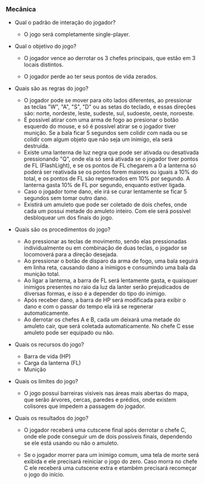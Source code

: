 ### Mecânica

- Qual o padrão de interação do jogador?

    * O jogo será completamente single-player.

- Qual o objetivo do jogo? 

    * O jogador vence ao derrotar os 3 chefes principais, que estão em 3 locais distintos.

    * O jogador perde ao ter seus pontos de vida zerados.

- Quais são as regras do jogo?

    * O jogador pode se mover para oito lados diferentes, ao pressionar as teclas "W", "A", "S", "D" ou as setas do teclado, e essas direções são: norte, nordeste, leste, sudeste, sul, sudoeste, oeste, noroeste.<br>
    * É possível atirar com uma arma de fogo ao presionar o botão esquerdo do mouse, e só é possível atirar se o jogador tiver munição. Se a bala ficar 5 segundos sem colidir com nada ou se colidir com algum objeto que não seja um inimigo, ela será destruída.<br>
    * Existe uma lanterna de luz negra que pode ser ativada ou desativada pressionando "Q", onde ela só será ativada se o jogador tiver pontos de FL (FlashLight), e se os pontos de FL chegarem a 0 a lanterna só poderá ser reativada se os pontos forem maiores ou iguais a 10% do total, e os pontos de FL são regenerados em 10% por segundo. A lanterna gasta 10% de FL por segundo, enquanto estiver ligada.<br>
    * Caso o jogador tome dano, ele irá se curar lentamente se ficar 5 segundos sem tomar outro dano.<br>
    * Existirá um amuleto que pode ser coletado de dois chefes, onde cada um possui metade do amuleto inteiro. Com ele será possivel desbloquear um dos finais do jogo.

- Quais são os procedimentos do jogo?

    * Ao pressionar as teclas de movimento, sendo elas pressionadas individualmente ou em combinação de duas teclas, o jogador se locomoverá para a direção desejada.
    * Ao pressionar o botão de disparo da arma de fogo, uma bala seguirá em linha reta, causando dano a inimigos e consumindo uma bala da munição total.
    * Ao ligar a lanterna, a barra de FL será lentamente gasta, e quaisquer inimigos presentes no raio da luz da lanter serão prejudicados de diversas formas, e isso é a depender do tipo do inimigo.
    * Após receber dano, a barra de HP será modificada para exibir o dano e com o passar do tempo ela irá se regenerar automaticamente.
    * Ao derrotar os chefes A e B, cada um deixará uma metade do amuleto cair, que será coletada automaticamente. No chefe C esse amuleto pode ser equipado ou não.

- Quais os recursos do jogo?

    * Barra de vida (HP)
    * Carga da lanterna (FL)
    * Munição

- Quais os limites do jogo?

    * O jogo possui barreiras visíveis nas áreas mais abertas do mapa, que serão árvores, cercas, paredes e prédios, onde existem colisores que impedem a passagem do jogador.

- Quais os resultados do jogo?

    * O jogador receberá uma cutscene final após derrotar o chefe C, onde ele pode conseguir um de dois possíveis finais, dependendo se ele está usando ou não o amuleto.

    * Se o jogador morrer para um inimigo comum, uma tela de morte será exibida e ele precisará reiniciar o jogo do zero. Caso morra no chefe C ele receberá uma cutscene extra e etambém precisará recomeçar o jogo do início.

